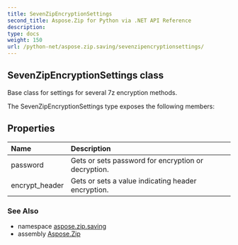 ```yaml
---
title: SevenZipEncryptionSettings
second_title: Aspose.Zip for Python via .NET API Reference
description: 
type: docs
weight: 150
url: /python-net/aspose.zip.saving/sevenzipencryptionsettings/
---
```


## SevenZipEncryptionSettings class

Base class for settings for several 7z encryption methods.

The SevenZipEncryptionSettings type exposes the following members:
## Properties
| Name | Description |
| :- | :- |
|password|Gets or sets password for encryption or decryption.|
|encrypt_header|Gets or sets a value indicating header encryption.|

### See Also

* namespace [aspose.zip.saving](/zip/python-net/aspose.zip.saving/)
* assembly [Aspose.Zip](/zip/python-net/)

